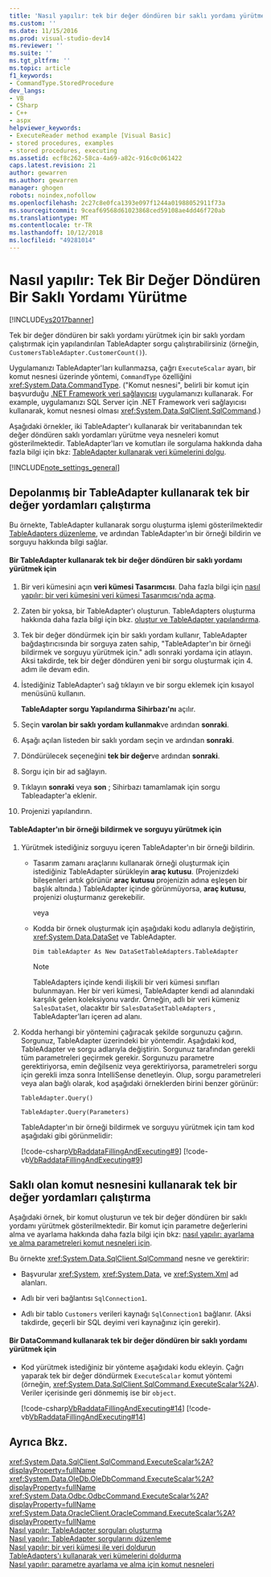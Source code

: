 ```yaml
---
title: 'Nasıl yapılır: tek bir değer döndüren bir saklı yordamı yürütme | Microsoft Docs'
ms.custom: ''
ms.date: 11/15/2016
ms.prod: visual-studio-dev14
ms.reviewer: ''
ms.suite: ''
ms.tgt_pltfrm: ''
ms.topic: article
f1_keywords:
- CommandType.StoredProcedure
dev_langs:
- VB
- CSharp
- C++
- aspx
helpviewer_keywords:
- ExecuteReader method example [Visual Basic]
- stored procedures, examples
- stored procedures, executing
ms.assetid: ecf8c262-58ca-4a69-a82c-916c0c061422
caps.latest.revision: 21
author: gewarren
ms.author: gewarren
manager: ghogen
robots: noindex,nofollow
ms.openlocfilehash: 2c27c8e0fca1393e097f1244a01988052911f73a
ms.sourcegitcommit: 9ceaf69568d61023868ced59108ae4dd46f720ab
ms.translationtype: MT
ms.contentlocale: tr-TR
ms.lasthandoff: 10/12/2018
ms.locfileid: "49281014"
---
```

# <a name="how-to-execute-a-stored-procedure-that-returns-a-single-value"></a>Nasıl yapılır: Tek Bir Değer Döndüren Bir Saklı Yordamı Yürütme
[!INCLUDE[vs2017banner](../includes/vs2017banner.md)]

Tek bir değer döndüren bir saklı yordamı yürütmek için bir saklı yordam çalıştırmak için yapılandırılan TableAdapter sorgu çalıştırabilirsiniz (örneğin, `CustomersTableAdapter.CustomerCount()`).  
  
 Uygulamanızı TableAdapter'ları kullanmazsa, çağrı `ExecuteScalar` ayarı, bir komut nesnesi üzerinde yöntemi, `CommandType` özelliğini <xref:System.Data.CommandType>. ("Komut nesnesi", belirli bir komut için başvurduğu [.NET Framework veri sağlayıcısı](http://msdn.microsoft.com/library/03a9fc62-2d24-491a-9fe6-d6bdb6dcb131) uygulamanızı kullanarak. For example, uygulamanızı SQL Server için .NET Framework veri sağlayıcısı kullanarak, komut nesnesi olması <xref:System.Data.SqlClient.SqlCommand>.)  
  
 Aşağıdaki örnekler, iki TableAdapter'ı kullanarak bir veritabanından tek değer döndüren saklı yordamları yürütme veya nesneleri komut gösterilmektedir. TableAdapter'ları ve komutları ile sorgulama hakkında daha fazla bilgi için bkz: [TableAdapter kullanarak veri kümelerini dolgu](../data-tools/fill-datasets-by-using-tableadapters.md).  
  
 [!INCLUDE[note_settings_general](../includes/note-settings-general-md.md)]  
  
## <a name="executing-stored-procedures-that-return-single-values-using-a-tableadapter"></a>Depolanmış bir TableAdapter kullanarak tek bir değer yordamları çalıştırma  
 Bu örnekte, TableAdapter kullanarak sorgu oluşturma işlemi gösterilmektedir [TableAdapters düzenleme](../data-tools/editing-tableadapters.md), ve ardından TableAdapter'ın bir örneği bildirin ve sorguyu hakkında bilgi sağlar.  
  
#### <a name="to-execute-a-stored-procedure-that-returns-a-single-value-using-a-tableadapter"></a>Bir TableAdapter kullanarak tek bir değer döndüren bir saklı yordamı yürütmek için  
  
1.  Bir veri kümesini açın **veri kümesi Tasarımcısı**. Daha fazla bilgi için [nasıl yapılır: bir veri kümesini veri kümesi Tasarımcısı'nda açma](http://msdn.microsoft.com/library/36fc266f-365b-42cb-aebb-c993dc2c47c3).  
  
2.  Zaten bir yoksa, bir TableAdapter'ı oluşturun. TableAdapters oluşturma hakkında daha fazla bilgi için bkz. [oluştur ve TableAdapter yapılandırma](../data-tools/create-and-configure-tableadapters.md).  
  
3.  Tek bir değer döndürmek için bir saklı yordam kullanır, TableAdapter bağdaştırıcısında bir sorguya zaten sahip, "TableAdapter'ın bir örneği bildirmek ve sorguyu yürütmek için." adlı sonraki yordama için atlayın. Aksi takdirde, tek bir değer döndüren yeni bir sorgu oluşturmak için 4. adım ile devam edin.  
  
4.  İstediğiniz TableAdapter'ı sağ tıklayın ve bir sorgu eklemek için kısayol menüsünü kullanın.  
  
     **TableAdapter sorgu Yapılandırma Sihirbazı'nı** açılır.  
  
5.  Seçin **varolan bir saklı yordam kullanmak**ve ardından **sonraki**.  
  
6.  Aşağı açılan listeden bir saklı yordam seçin ve ardından **sonraki**.  
  
7.  Döndürülecek seçeneğini **tek bir değer**ve ardından **sonraki**.  
  
8.  Sorgu için bir ad sağlayın.  
  
9. Tıklayın **sonraki** veya **son** ; Sihirbazı tamamlamak için sorgu Tableadapter'a eklenir.  
  
10. Projenizi yapılandırın.  
  
#### <a name="to-declare-an-instance-of-the-tableadapter-and-execute-the-query"></a>TableAdapter'ın bir örneği bildirmek ve sorguyu yürütmek için  
  
1.  Yürütmek istediğiniz sorguyu içeren TableAdapter'ın bir örneği bildirin.  
  
    -   Tasarım zamanı araçlarını kullanarak örneği oluşturmak için istediğiniz TableAdapter sürükleyin **araç kutusu**. (Projenizdeki bileşenleri artık görünür **araç kutusu** projenizin adına eşleşen bir başlık altında.) TableAdapter içinde görünmüyorsa, **araç kutusu**, projenizi oluşturmanız gerekebilir.  
  
         veya  
  
    -   Kodda bir örnek oluşturmak için aşağıdaki kodu adlarıyla değiştirin, <xref:System.Data.DataSet> ve TableAdapter.  
  
         `Dim tableAdapter As New DataSetTableAdapters.TableAdapter`  
  
        > [!NOTE]
        >  TableAdapters içinde kendi ilişkili bir veri kümesi sınıfları bulunmayan. Her bir veri kümesi, TableAdapter kendi ad alanındaki karşılık gelen koleksiyonu vardır. Örneğin, adlı bir veri kümeniz `SalesDataSet`, olacaktır bir `SalesDataSetTableAdapters` , TableAdapter'ları içeren ad alanı.  
  
2.  Kodda herhangi bir yöntemini çağıracak şekilde sorgunuzu çağırın. Sorgunuz, TableAdapter üzerindeki bir yöntemdir. Aşağıdaki kod, TableAdapter ve sorgu adlarıyla değiştirin. Sorgunuz tarafından gerekli tüm parametreleri geçirmek gerekir. Sorgunuzu parametre gerektiriyorsa, emin değilseniz veya gerektiriyorsa, parametreleri sorgu için gerekli imza sonra IntelliSense denetleyin. Olup, sorgu parametreleri veya alan bağlı olarak, kod aşağıdaki örneklerden birini benzer görünür:  
  
     `TableAdapter.Query()`  
  
     `TableAdapter.Query(Parameters)`  
  
     TableAdapter'ın bir örneği bildirmek ve sorguyu yürütmek için tam kod aşağıdaki gibi görünmelidir:  
  
     [!code-csharp[VbRaddataFillingAndExecuting#9](../snippets/csharp/VS_Snippets_VBCSharp/VbRaddataFillingAndExecuting/CS/Form2.cs#9)]
     [!code-vb[VbRaddataFillingAndExecuting#9](../snippets/visualbasic/VS_Snippets_VBCSharp/VbRaddataFillingAndExecuting/VB/Form2.vb#9)]  
  
## <a name="executing-stored-procedures-that-return-single-values-using-a-command-object"></a>Saklı olan komut nesnesini kullanarak tek bir değer yordamları çalıştırma  
 Aşağıdaki örnek, bir komut oluşturun ve tek bir değer döndüren bir saklı yordamı yürütmek gösterilmektedir. Bir komut için parametre değerlerini alma ve ayarlama hakkında daha fazla bilgi için bkz: [nasıl yapılır: ayarlama ve alma parametreleri komut nesneleri için](http://msdn.microsoft.com/library/10110ecc-d2ed-4796-bb8f-74f2ecd40787).  
  
 Bu örnekte <xref:System.Data.SqlClient.SqlCommand> nesne ve gerektirir:  
  
-   Başvurular <xref:System>, <xref:System.Data>, ve <xref:System.Xml> ad alanları.  
  
-   Adlı bir veri bağlantısı `SqlConnection1`.  
  
-   Adlı bir tablo `Customers` verileri kaynağı `SqlConnection1` bağlanır. (Aksi takdirde, geçerli bir SQL deyimi veri kaynağınız için gerekir).  
  
#### <a name="to-execute-a-stored-procedure-that-returns-a-single-value-using-a-datacommand"></a>Bir DataCommand kullanarak tek bir değer döndüren bir saklı yordamı yürütmek için  
  
-   Kod yürütmek istediğiniz bir yönteme aşağıdaki kodu ekleyin. Çağrı yaparak tek bir değer döndürmek `ExecuteScalar` komut yöntemi (örneğin, <xref:System.Data.SqlClient.SqlCommand.ExecuteScalar%2A>). Veriler içerisinde geri dönmemiş ise bir `object`.  
  
     [!code-csharp[VbRaddataFillingAndExecuting#14](../snippets/csharp/VS_Snippets_VBCSharp/VbRaddataFillingAndExecuting/CS/Form2.cs#14)]
     [!code-vb[VbRaddataFillingAndExecuting#14](../snippets/visualbasic/VS_Snippets_VBCSharp/VbRaddataFillingAndExecuting/VB/Form2.vb#14)]  
  
## <a name="see-also"></a>Ayrıca Bkz.  
 <xref:System.Data.SqlClient.SqlCommand.ExecuteScalar%2A?displayProperty=fullName>   
 <xref:System.Data.OleDb.OleDbCommand.ExecuteScalar%2A?displayProperty=fullName>   
 <xref:System.Data.Odbc.OdbcCommand.ExecuteScalar%2A?displayProperty=fullName>   
 <xref:System.Data.OracleClient.OracleCommand.ExecuteScalar%2A?displayProperty=fullName>   
 [Nasıl yapılır: TableAdapter sorguları oluşturma](../data-tools/how-to-create-tableadapter-queries.md)   
 [Nasıl yapılır: TableAdapter sorgularını düzenleme](../data-tools/how-to-edit-tableadapter-queries.md)   
 [Nasıl yapılır: bir veri kümesi ile veri doldurun](../data-tools/how-to-fill-a-dataset-with-data.md)   
 [TableAdapters'ı kullanarak veri kümelerini doldurma](../data-tools/fill-datasets-by-using-tableadapters.md)   
 [Nasıl yapılır: parametre ayarlama ve alma için komut nesneleri](http://msdn.microsoft.com/library/10110ecc-d2ed-4796-bb8f-74f2ecd40787)